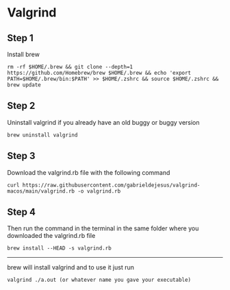 # Valgrind

## Step 1

Install brew

```
rm -rf $HOME/.brew && git clone --depth=1 https://github.com/Homebrew/brew $HOME/.brew && echo 'export PATH=$HOME/.brew/bin:$PATH' >> $HOME/.zshrc && source $HOME/.zshrc && brew update
```

## Step 2

Uninstall valgrind if you already have an old buggy or buggy version

```
brew uninstall valgrind
```

## Step 3

Download the valgrind.rb file with the following command

```
curl https://raw.githubusercontent.com/gabrieldejesus/valgrind-macos/main/valgrind.rb -o valgrind.rb
```

## Step 4

Then run the command in the terminal in the same folder where you downloaded the valgrind.rb file

```
brew install --HEAD -s valgrind.rb
```

---

brew will install valgrind and to use it just run

```
valgrind ./a.out (or whatever name you gave your executable)
```
